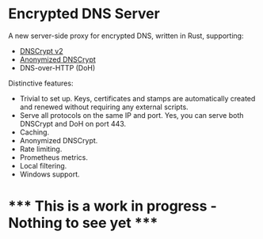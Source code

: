 # Encrypted DNS Server

A new server-side proxy for encrypted DNS, written in Rust, supporting:

- [DNSCrypt v2](https://github.com/DNSCrypt/dnscrypt-protocol/blob/master/DNSCRYPT-V2-PROTOCOL.txt)
- [Anonymized DNSCrypt](https://github.com/DNSCrypt/dnscrypt-protocol/blob/master/ANONYMIZED-DNSCRYPT.txt)
- DNS-over-HTTP (DoH)

Distinctive features:

- Trivial to set up. Keys, certificates and stamps are automatically created and renewed without requiring any external scripts.
- Serve all protocols on the same IP and port. Yes, you can serve both DNSCrypt and DoH on port 443.
- Caching.
- Anonymized DNSCrypt.
- Rate limiting.
- Prometheus metrics.
- Local filtering.
- Windows support.

# *** This is a work in progress - Nothing to see yet ***
